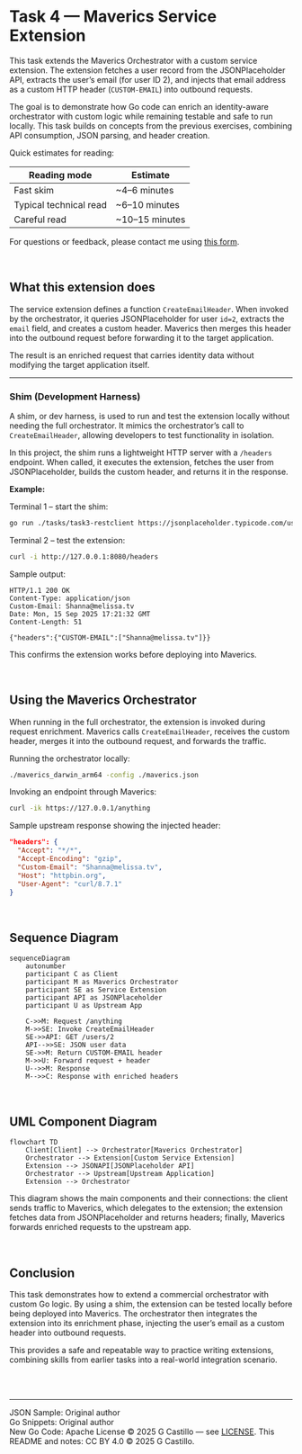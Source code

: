 # Task 4 — Maverics Service Extension

This task extends the Maverics Orchestrator with a custom service extension. The extension fetches a user record from the JSONPlaceholder API, extracts the user’s email (for user ID 2), and injects that email address as a custom HTTP header (`CUSTOM-EMAIL`) into outbound requests.

The goal is to demonstrate how Go code can enrich an identity-aware orchestrator with custom logic while remaining testable and safe to run locally. This task builds on concepts from the previous exercises, combining API consumption, JSON parsing, and header creation.

Quick estimates for reading:

| Reading mode           | Estimate        |
| ---------------------- | --------------- |
| Fast skim              | \~4–6 minutes   |
| Typical technical read | \~6–10 minutes  |
| Careful read           | \~10–15 minutes |

For questions or feedback, please contact me using [this form](https://gcastill0.github.io/#contact).

<br>

## What this extension does

The service extension defines a function `CreateEmailHeader`. When invoked by the orchestrator, it queries JSONPlaceholder for user `id=2`, extracts the `email` field, and creates a custom header. Maverics then merges this header into the outbound request before forwarding it to the target application.

The result is an enriched request that carries identity data without modifying the target application itself.

---

### Shim (Development Harness)

A shim, or dev harness, is used to run and test the extension locally without needing the full orchestrator. It mimics the orchestrator’s call to `CreateEmailHeader`, allowing developers to test functionality in isolation.

In this project, the shim runs a lightweight HTTP server with a `/headers` endpoint. When called, it executes the extension, fetches the user from JSONPlaceholder, builds the custom header, and returns it in the response.

**Example:**

Terminal 1 – start the shim:

```bash
go run ./tasks/task3-restclient https://jsonplaceholder.typicode.com/users/2
```

Terminal 2 – test the extension:

```bash
curl -i http://127.0.0.1:8080/headers
```

Sample output:

```
HTTP/1.1 200 OK
Content-Type: application/json
Custom-Email: Shanna@melissa.tv
Date: Mon, 15 Sep 2025 17:21:32 GMT
Content-Length: 51

{"headers":{"CUSTOM-EMAIL":["Shanna@melissa.tv"]}}
```

This confirms the extension works before deploying into Maverics.

<br>

## Using the Maverics Orchestrator

When running in the full orchestrator, the extension is invoked during request enrichment. Maverics calls `CreateEmailHeader`, receives the custom header, merges it into the outbound request, and forwards the traffic.

Running the orchestrator locally:

```bash
./maverics_darwin_arm64 -config ./maverics.json
```

Invoking an endpoint through Maverics:

```bash
curl -ik https://127.0.0.1/anything
```

Sample upstream response showing the injected header:

```json
"headers": {
  "Accept": "*/*",
  "Accept-Encoding": "gzip",
  "Custom-Email": "Shanna@melissa.tv",
  "Host": "httpbin.org",
  "User-Agent": "curl/8.7.1"
}
```

<br>

## Sequence Diagram

```mermaid
sequenceDiagram
    autonumber
    participant C as Client
    participant M as Maverics Orchestrator
    participant SE as Service Extension
    participant API as JSONPlaceholder
    participant U as Upstream App

    C->>M: Request /anything
    M->>SE: Invoke CreateEmailHeader
    SE->>API: GET /users/2
    API-->>SE: JSON user data
    SE->>M: Return CUSTOM-EMAIL header
    M->>U: Forward request + header
    U-->>M: Response
    M-->>C: Response with enriched headers
```

<br>

## UML Component Diagram

```mermaid
flowchart TD
    Client[Client] --> Orchestrator[Maverics Orchestrator]
    Orchestrator --> Extension[Custom Service Extension]
    Extension --> JSONAPI[JSONPlaceholder API]
    Orchestrator --> Upstream[Upstream Application]
    Extension --> Orchestrator
```

This diagram shows the main components and their connections: the client sends traffic to Maverics, which delegates to the extension; the extension fetches data from JSONPlaceholder and returns headers; finally, Maverics forwards enriched requests to the upstream app.

<br>

## Conclusion

This task demonstrates how to extend a commercial orchestrator with custom Go logic. By using a shim, the extension can be tested locally before being deployed into Maverics. The orchestrator then integrates the extension into its enrichment phase, injecting the user’s email as a custom header into outbound requests.

This provides a safe and repeatable way to practice writing extensions, combining skills from earlier tasks into a real-world integration scenario.

<br><br>

---

JSON Sample: Original author<br>
Go Snippets: Original author<br>
New Go Code: Apache License © 2025 G Castillo — see [LICENSE](/LICENSE).
This README and notes: CC BY 4.0 © 2025 G Castillo.
